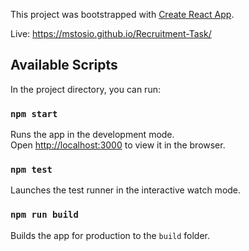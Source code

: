 This project was bootstrapped with [Create React App](https://github.com/facebook/create-react-app).

Live: https://mstosio.github.io/Recruitment-Task/

## Available Scripts

In the project directory, you can run:

### `npm start`

Runs the app in the development mode.<br>
Open [http://localhost:3000](http://localhost:3000) to view it in the browser.

### `npm test`

Launches the test runner in the interactive watch mode.<br>

### `npm run build`

Builds the app for production to the `build` folder.

